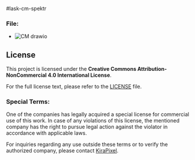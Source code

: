 #lask-cm-spektr

### File:
- ![CM drawio](https://github.com/user-attachments/assets/9b096eb6-1bc2-4e68-9f71-f0ab865b1842)


## License  
This project is licensed under the **Creative Commons Attribution-NonCommercial 4.0 International License**.  

For the full license text, please refer to the [LICENSE](./LICENSE) file.

### Special Terms:
One of the companies has legally acquired a special license for commercial use of this work. In case of any violations of this license, the mentioned company has the right to pursue legal action against the violator in accordance with applicable laws.  

For inquiries regarding any use outside these terms or to verify the authorized company, please contact [KiraPixel](https://github.com/KiraPixel).  
